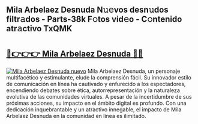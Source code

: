 ## Mila Arbelaez Desnuda N𝚞𝚎vos desn𝚞dos filtr𝚊dos - Parts-38k F𝚘tos vid𝚎o - C𝚘ntenido atr𝚊ctivo TxQMK

# <h2><a href="http://mb6r7p.tromn.icu/?c=Mila+Arbelaez+Desnuda">🔗👉👉👉 Mila Arbelaez Desnuda 🔗🔗</a></h2>

[![Mila Arbelaez Desnuda nuevo](https://i.imgur.com/pEAQMta.gif)](http://mb6r7p.tromn.icu/?c=Mila+Arbelaez+Desnuda)
Mila Arbelaez Desnuda, un personaje multifacético y estimulante, elude la comprensión fácil. Su innovador estilo de comunicación en línea ha cautivado y enfurecido a los espectadores, encendiendo debates sobre ética, autorrepresentación y la naturaleza evolutiva de las comunidades virtuales. A pesar de la incertidumbre de sus próximas acciones, su impacto en el ámbito digital es profundo. Con una dedicación inquebrantable y un atractivo innegable, el impacto de Mila Arbelaez Desnuda en la comunidad en línea es ilimitado.
